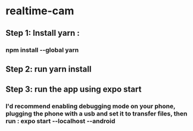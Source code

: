 # realtime-cam
## Step 1: Install yarn :
  ### npm install --global yarn
## Step 2: run yarn install 
## Step 3: run the app using expo start
  ### I'd recommend enabling debugging mode on your phone, plugging the phone with a usb and set it to transfer files, then run : expo start --localhost --android
